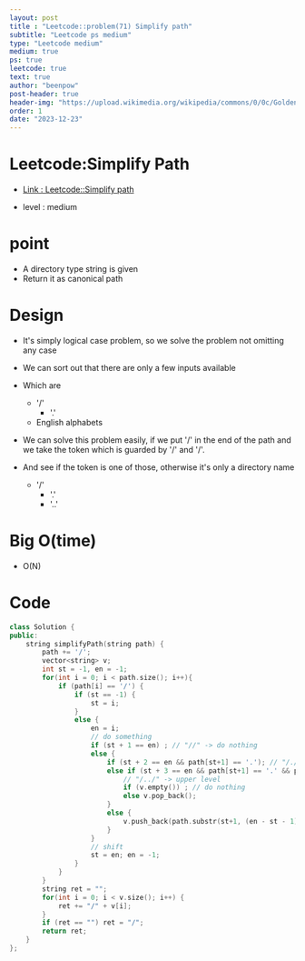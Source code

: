```yaml
---
layout: post
title : "Leetcode::problem(71) Simplify path"
subtitle: "Leetcode ps medium"
type: "Leetcode medium"
medium: true
ps: true
leetcode: true
text: true
author: "beenpow"
post-header: true
header-img: "https://upload.wikimedia.org/wikipedia/commons/0/0c/GoldenGateBridge-001.jpg"
order: 1
date: "2023-12-23"
---
```


# Leetcode:Simplify Path
- [Link : Leetcode::Simplify path](https://leetcode.com/problems/simplify-path/description/)

- level : medium

# point
- A directory type string is given
- Return it as canonical path

# Design
- It's simply logical case problem, so we solve the problem not omitting any case
- We can sort out that there are only a few inputs available
- Which are
  - '/'
	- '.'
  - English alphabets

- We can solve this problem easily, if we put '/' in the end of the path and we take the token which is guarded by '/' and '/'.
- And see if the token is one of those, otherwise it's only a directory name
  - '/'
	- '.'
	- '..'

# Big O(time)
- O(N)

# Code

```cpp
class Solution {
public:
    string simplifyPath(string path) {
        path += '/';
        vector<string> v;
        int st = -1, en = -1;
        for(int i = 0; i < path.size(); i++){
            if (path[i] == '/') {
                if (st == -1) {
                    st = i;
                }
                else {
                    en = i;
                    // do something
                    if (st + 1 == en) ; // "//" -> do nothing
                    else {
                        if (st + 2 == en && path[st+1] == '.'); // "/./" -> do nothing
                        else if (st + 3 == en && path[st+1] == '.' && path[st+2] == '.') {
                            // "/../" -> upper level
                            if (v.empty()) ; // do nothing
                            else v.pop_back();
                        }
                        else {
                            v.push_back(path.substr(st+1, (en - st - 1)));
                        }
                    }
                    // shift
                    st = en; en = -1;
                }
            }
        }
        string ret = "";
        for(int i = 0; i < v.size(); i++) {
            ret += "/" + v[i];
        }
        if (ret == "") ret = "/";
        return ret;
    }
};
```
